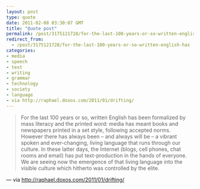 ```yaml
---
layout: post
type: quote
date: 2011-02-08 03:30:07 GMT
title: "Quote post"
permalink: /post/3175121728/for-the-last-100-years-or-so-written-english-has
redirect_from: 
  - /post/3175121728/for-the-last-100-years-or-so-written-english-has
categories:
- media
- speech
- text
- writing
- grammar
- technology
- society
- language
- via http://raphael.doxos.com/2011/01/drifting/
---
```

<blockquote>For the last 100 years or so, written English has been formalized by mass literacy and the printed word: media has meant books and newspapers printed in a set style, following accepted norms. However there has always been – and always will be – a vibrant spoken and ever-changing, living language that runs through our culture. In these latter days, the Internet (blogs, cell phones, chat rooms and email) has put text-production in the hands of everyone. We are seeing now the emergence of that living language into the visible culture which hitherto was controlled by the elite.</blockquote>

 — via http://raphael.doxos.com/2011/01/drifting/